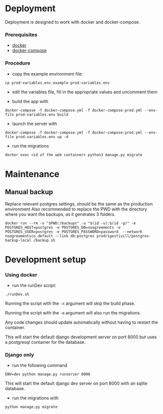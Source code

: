 # Deployment

Deployment is designed to work with docker and docker-compose.

### Prerequisites

- [docker][docker]
- [docker-compose][dc]


[docker]: https://www.docker.com/
[dc]: https://docs.docker.com/compose/

### Procedure

- copy the example environment file:
 ```
 cp prod-variables.env.example prod-variables.env
```

- edit the variables file, fill in the appropriate values and uncomment them

- build the app with

```shell script
docker-compose -f docker-compose.yml -f docker-compose-prod.yml --env-file prod-variables.env build
```
- launch the server with

```shell script
docker-compose -f docker-compose.yml -f docker-compose-prod.yml --env-file prod-variables.env up -d
```

- run the migrations

```shell script
docker exec <id of the web container> python3 manage.py migrate
```

# Maintenance

## Manual backup

Replace relevant postgres settings, should be the same as the production environment
Also recommended to replace the PWD with the directory where you want the backups, as it generates 3 folders.
``` shell
docker run --rm -v "$PWD:/backups" -u "$(id -u):$(id -g)" -e POSTGRES_HOST=postgres -e POSTGRES_DB=noagreements -e POSTGRES_USER=postgres -e POSTGRES_PASSWORD=password  --network noagreementsco_default --link db:postgres prodrigestivill/postgres-backup-local /backup.sh
```




# Development setup

### Using docker

- run the runDev script:

```shell script
./runDev.sh
```

Running the script with the `-n` argument will skip the build phase.

Running the script with the `-m` argument will also run the migrations.

Any code changes should update automatically without having to restart the container.

This will start the default django development server on port 8000 
but uses a postgresql container for the database.


### Django only

- run the following command
```shell script
ENV=dev python manage.py runserver 8000
```

This will start the default django dev server on port 8000 with an sqlite database. 

- run the migrations with
```shell script
python manage.py migrate
```
